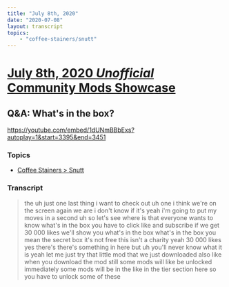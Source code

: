 ```yaml
---
title: "July 8th, 2020"
date: "2020-07-08"
layout: transcript
topics: 
    - "coffee-stainers/snutt"
---
```

# [July 8th, 2020 *Unofficial* Community Mods Showcase](../2020-07-08.md)
## Q&A: What's in the box?
https://youtube.com/embed/1dUNmBBbExs?autoplay=1&start=3395&end=3451
### Topics
* [Coffee Stainers > Snutt](../topics/coffee-stainers/snutt.md)

### Transcript

> the uh just one last thing i want to
> check out
> uh one
> i think we're on the screen again we are
> i don't know if it's
> yeah i'm going to put my moves in a
> second uh
> so let's see where is that everyone
> wants to know what's in the box you have
> to
> click like and subscribe if we get 30
> 000 likes we'll show you what's in the
> box
> what's in the box you mean the secret
> box
> it's not free this isn't a charity yeah
> 30 000 likes yes there's
> there's something in here but uh you'll
> never know what it is
> yeah let me just try that little mod
> that we just downloaded
> also like when you download the mod
> still some mods will like be unlocked
> immediately some mods will be in the
> like
> in the tier section here so you have to
> unlock some of these
